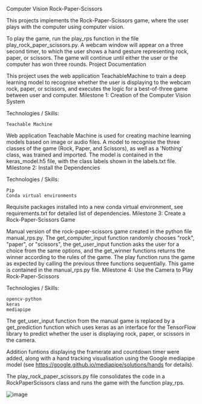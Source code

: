 Computer Vision Rock-Paper-Scissors

This projects implements the Rock-Paper-Scissors game, where the user plays with the computer using computer vision.

To play the game, run the play_rps function in the file play_rock_paper_scissors.py. A webcam window will appear on a three second timer, to which the user shows a hand gesture representing rock, paper, or scissors. The game will continue until either the user or the computer has won three rounds.
Project Documentation

This project uses the web application TeachableMachine to train a deep learning model to recognise whether the user is displaying to the webcam rock, paper, or scissors, and executes the logic for a best-of-three game between user and computer.
Milestone 1: Creation of the Computer Vision System

Technologies / Skills:

    Teachable Machine

Web application Teachable Machine is used for creating machine learning models based on image or audio files. A model to recognise the three classes of the game (Rock, Paper, and Scissors), as well as a 'Nothing' class, was trained and imported. The model is contained in the keras_model.h5 file, with the class labels shown in the labels.txt file.
Milestone 2: Install the Dependencies

Technologies / Skills:

    Pip
    Conda virtual environments

Requisite packages installed into a new conda virtual environment, see requirements.txt for detailed list of dependencies.
Milestone 3: Create a Rock-Paper-Scissors Game

Manual version of the rock-paper-scissors game created in the python file manual_rps.py. The get_computer_input function randomly chooses "rock", "paper", or "scissors", the get_user_input function asks the user for a choice from the same options, and the get_winner functions returns the winner according to the rules of the game. The play function runs the game as expected by calling the previous three functions sequentially. This game is contained in the manual_rps.py file.
Milestone 4: Use the Camera to Play Rock-Paper-Scissors

Technologies / Skills:

    opencv-python
    keras
    mediapipe

The get_user_input function from the manual game is replaced by a get_prediction function which uses keras as an interface for the TensorFlow library to predict whether the user is displaying rock, paper, or scissors in the camera.

Addition funtions displaying the framerate and countdown timer were added, along with a hand tracking visualisation using the Google mediapipe model (see https://google.github.io/mediapipe/solutions/hands for details).

The play_rock_paper_scissors.py file consolidates the code in a RockPaperScissors class and runs the game with the function play_rps.

![image](https://user-images.githubusercontent.com/105284469/213459194-a1845808-6a0e-4007-bb8d-714b0d07350c.png)





